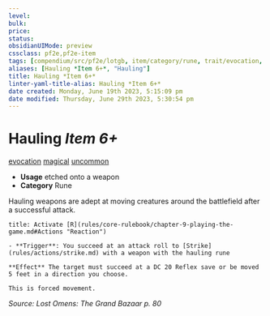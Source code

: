 ```yaml
---
level:
bulk:
price:
status:
obsidianUIMode: preview
cssclass: pf2e,pf2e-item
tags: [compendium/src/pf2e/lotgb, item/category/rune, trait/evocation, trait/magical, trait/uncommon]
aliases: [Hauling *Item 6+*, "Hauling"]
title: Hauling *Item 6+*
linter-yaml-title-alias: Hauling *Item 6+*
date created: Monday, June 19th 2023, 5:15:09 pm
date modified: Thursday, June 29th 2023, 5:30:54 pm
---
```


# Hauling *Item 6+*

[evocation](rules/traits/evocation.md) [magical](rules/traits/magical.md) [uncommon](rules/traits/uncommon.md)  

- **Usage** etched onto a weapon
- **Category** Rune

Hauling weapons are adept at moving creatures around the battlefield after a successful attack.

```ad-embed-ability
title: Activate [R](rules/core-rulebook/chapter-9-playing-the-game.md#Actions "Reaction")

- **Trigger**: You succeed at an attack roll to [Strike](rules/actions/strike.md) with a weapon with the hauling rune

**Effect** The target must succeed at a DC 20 Reflex save or be moved 5 feet in a direction you choose.

This is forced movement.
```

*Source: Lost Omens: The Grand Bazaar p. 80*
